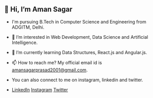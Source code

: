 ## 👋 Hi, I’m Aman Sagar
- I'm pursuing B.Tech in Computer Science and Engineering from ADGITM, Delhi.
- 👀 I’m interested in Web Development, Data Science and Artificial Intelligence.
- 🌱 I’m currently learning Data Structures, React.js and Angular.js.
- 📫 How to reach me? My official email id is amansagarprasad2001@gmail.com. 
- You can also connect to me on instagram, linkedin and twitter.

- <a target=_blank href="https://www.linkedin.com/in/aman-sagar-444860193/">LinkedIn</a>&nbsp;<a target=_blank href="https://www.instagram.com/aman.sagar.2001/">Instagram</a>&nbsp;<a target=_blank href="https://twitter.com/amansagar_">Twitter </a>



<!---
aman-sagar-21/aman-sagar-21 is a ✨ special ✨ repository because its `README.md` (this file) appears on your GitHub profile.
You can click the Preview link to take a look at your changes.
--->
